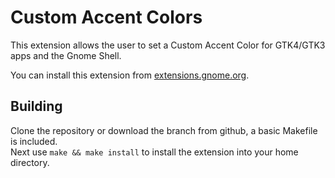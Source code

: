 # Custom Accent Colors

This extension allows the user to set a Custom Accent Color for GTK4/GTK3 apps and the Gnome Shell.

You can install this extension from [extensions.gnome.org](https://extensions.gnome.org/extension/5547/custom-accent-colors).

## Building

Clone the repository or download the branch from github, a basic Makefile is included.<br/>
Next use `make && make install` to install the extension into your home directory.